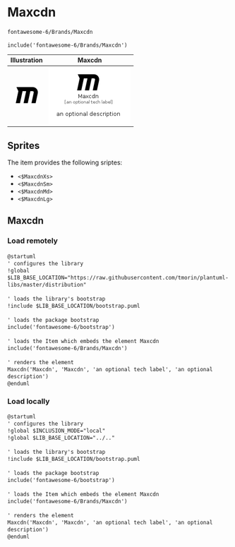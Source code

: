 # Maxcdn


```text
fontawesome-6/Brands/Maxcdn
```

```text
include('fontawesome-6/Brands/Maxcdn')
```



| Illustration | Maxcdn |
| :---: | :---: |
| ![illustration for Illustration](../../fontawesome-6/Brands/Maxcdn.png) | ![illustration for Maxcdn](../../fontawesome-6/Brands/Maxcdn.Local.png) |



## Sprites
The item provides the following sriptes:

- `<$MaxcdnXs>`
- `<$MaxcdnSm>`
- `<$MaxcdnMd>`
- `<$MaxcdnLg>`





## Maxcdn

### Load remotely
```plantuml
@startuml
' configures the library
!global $LIB_BASE_LOCATION="https://raw.githubusercontent.com/tmorin/plantuml-libs/master/distribution"

' loads the library's bootstrap
!include $LIB_BASE_LOCATION/bootstrap.puml

' loads the package bootstrap
include('fontawesome-6/bootstrap')

' loads the Item which embeds the element Maxcdn
include('fontawesome-6/Brands/Maxcdn')

' renders the element
Maxcdn('Maxcdn', 'Maxcdn', 'an optional tech label', 'an optional description')
@enduml
```

### Load locally
```plantuml
@startuml
' configures the library
!global $INCLUSION_MODE="local"
!global $LIB_BASE_LOCATION="../.."

' loads the library's bootstrap
!include $LIB_BASE_LOCATION/bootstrap.puml

' loads the package bootstrap
include('fontawesome-6/bootstrap')

' loads the Item which embeds the element Maxcdn
include('fontawesome-6/Brands/Maxcdn')

' renders the element
Maxcdn('Maxcdn', 'Maxcdn', 'an optional tech label', 'an optional description')
@enduml
```

